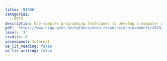 ```yaml
---
title: '91906'
categories:
  - DTS3
description: Use complex programming techniques to develop a computer program
pdf: 'https://www.nzqa.govt.nz/nqfdocs/ncea-resource/achievements/2019/as91906.pdf'
level: '3'
credits: 6
assessment: Internal
ue_lit_reading: false
ue_lit_writing: false
---
```


